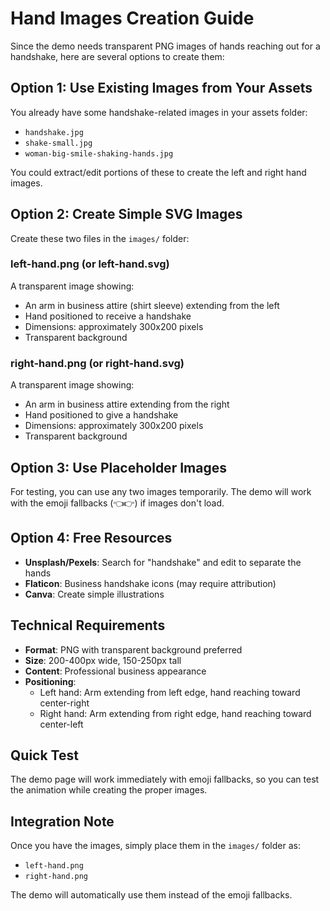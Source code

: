 # Hand Images Creation Guide

Since the demo needs transparent PNG images of hands reaching out for a handshake, here are several options to create them:

## Option 1: Use Existing Images from Your Assets

You already have some handshake-related images in your assets folder:
- `handshake.jpg`
- `shake-small.jpg` 
- `woman-big-smile-shaking-hands.jpg`

You could extract/edit portions of these to create the left and right hand images.

## Option 2: Create Simple SVG Images

Create these two files in the `images/` folder:

### left-hand.png (or left-hand.svg)
A transparent image showing:
- An arm in business attire (shirt sleeve) extending from the left
- Hand positioned to receive a handshake
- Dimensions: approximately 300x200 pixels
- Transparent background

### right-hand.png (or right-hand.svg)  
A transparent image showing:
- An arm in business attire extending from the right
- Hand positioned to give a handshake
- Dimensions: approximately 300x200 pixels
- Transparent background

## Option 3: Use Placeholder Images

For testing, you can use any two images temporarily. The demo will work with the emoji fallbacks (👈👉) if images don't load.

## Option 4: Free Resources

- **Unsplash/Pexels**: Search for "handshake" and edit to separate the hands
- **Flaticon**: Business handshake icons (may require attribution)
- **Canva**: Create simple illustrations

## Technical Requirements

- **Format**: PNG with transparent background preferred
- **Size**: 200-400px wide, 150-250px tall
- **Content**: Professional business appearance
- **Positioning**: 
  - Left hand: Arm extending from left edge, hand reaching toward center-right
  - Right hand: Arm extending from right edge, hand reaching toward center-left

## Quick Test

The demo page will work immediately with emoji fallbacks, so you can test the animation while creating the proper images.

## Integration Note

Once you have the images, simply place them in the `images/` folder as:
- `left-hand.png`
- `right-hand.png`

The demo will automatically use them instead of the emoji fallbacks.

